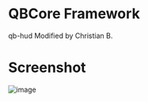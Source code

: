 # QBCore Framework
qb-hud Modified by Christian B.

# Screenshot
![image](https://user-images.githubusercontent.com/58433059/135778613-8dd30824-9877-43d5-8109-5c78394c2c7e.png)
